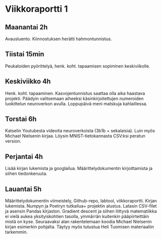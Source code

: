 # Viikkoraportti 1

## Maanantai 2h
Avausluento. Kiinnostuksen herätti hahmontunnistus.

## Tiistai 15min
Peukaloiden pyörittelyä, henk. koht. tapaamisen sopiminen keskiviikolle.

## Keskiviikko 4h
Henk. koht. tapaaminen. Kasvojentunnistus saattaa olla aika haastava projekti. Päädyin valitsemaan aiheeksi käsinkirjoitettujen numeroiden luokittelun neuroverkon avulla. Loppupäivä meni matskuja kahlaillessa.

## Torstai 6h
Katselin Youtubesta videoita neuroverkoista (3b1b + sekalaisia). Luin myös Michael Nielsenin kirjaa. Löysin MNIST-tietokannasta CSV:ksi peratun version.

## Perjantai 4h
Lisää kirjan lukemista ja googlailua. Määrittelydokumentin kirjoittamista ja siihen tiedonkeruuta.

## Lauantai 5h
Määrittelydokumentin viimeistely, Github-repo, labtool, viikkoraportti. Kirjan lukemista. Numpyn ja Poetryn tutkailua+ projektin alustus. Latasin CSV-filet ja asensin Pandas kirjaston. Gradient descent ja siihen liittyvä matematiikka ei vielä aukea yksityiskohtien tasolla, ymmärrän kuitenkin pääpiirteittäin mistä on kyse. Seuraavaksi alan rakentelemaan koodia Michael Nielsenin kirjan esimerkin pohjalta. Täytyy myös tutustua Heli Tuomisen materiaaliin tarkemmin.
